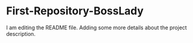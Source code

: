 # First-Repository-BossLady
I am editing the README file. Adding some more details about the project description.
